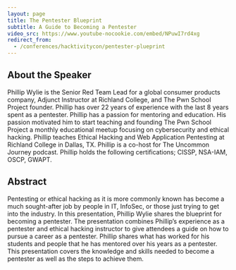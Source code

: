 ```yaml
---
layout: page
title: The Pentester Blueprint
subtitle: A Guide to Becoming a Pentester
video_src: https://www.youtube-nocookie.com/embed/NPuwI7rd4xg
redirect_from:
  - /conferences/hacktivitycon/pentester-plueprint
---
```


About the Speaker  
-----------------
Phillip Wylie is the Senior Red Team Lead for a global consumer products company, Adjunct Instructor at Richland College, and The Pwn School Project founder. Phillip has over 22 years of experience with the last 8 years spent as a pentester. Phillip has a passion for mentoring and education. His passion motivated him to start teaching and founding The Pwn School Project a monthly educational meetup focusing on cybersecurity and ethical hacking. Phillip teaches Ethical Hacking and Web Application Pentesting at Richland College in Dallas, TX. Phillip is a co-host for The Uncommon Journey podcast. Phillip holds the following certifications; CISSP, NSA-IAM, OSCP, GWAPT.

Abstract
-----------------
Pentesting or ethical hacking as it is more commonly known has become a much sought-after job by people in IT, InfoSec, or those just trying to get into the industry. In this presentation, Phillip Wylie shares the blueprint for becoming a pentester. The presentation combines Phillip’s experience as a pentester and ethical hacking instructor to give attendees a guide on how to pursue a career as a pentester. Phillip shares what has worked for his students and people that he has mentored over his years as a pentester. This presentation covers the knowledge and skills needed to become a pentester as well as the steps to achieve them.
